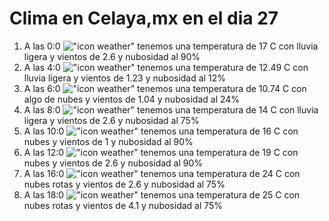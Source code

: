 # Clima en Celaya,mx en el dia 27

1. A las 0:0 !["icon weather"](http://openweathermap.org/img/w/10n.png) tenemos una temperatura de 17 C con lluvia ligera y  vientos de 2.6 y nubosidad al 90%
1. A las 4:0 !["icon weather"](http://openweathermap.org/img/w/10n.png) tenemos una temperatura de 12.49 C con lluvia ligera y  vientos de 1.23 y nubosidad al 12%
1. A las 6:0 !["icon weather"](http://openweathermap.org/img/w/02n.png) tenemos una temperatura de 10.74 C con algo de nubes y  vientos de 1.04 y nubosidad al 24%
1. A las 8:0 !["icon weather"](http://openweathermap.org/img/w/10n.png) tenemos una temperatura de 14 C con lluvia ligera y  vientos de 2.6 y nubosidad al 75%
1. A las 10:0 !["icon weather"](http://openweathermap.org/img/w/04d.png) tenemos una temperatura de 16 C con nubes y  vientos de 1 y nubosidad al 90%
1. A las 12:0 !["icon weather"](http://openweathermap.org/img/w/04d.png) tenemos una temperatura de 19 C con nubes y  vientos de 2.6 y nubosidad al 90%
1. A las 16:0 !["icon weather"](http://openweathermap.org/img/w/04d.png) tenemos una temperatura de 24 C con nubes rotas y  vientos de 2.6 y nubosidad al 75%
1. A las 18:0 !["icon weather"](http://openweathermap.org/img/w/04d.png) tenemos una temperatura de 25 C con nubes rotas y  vientos de 4.1 y nubosidad al 75%
